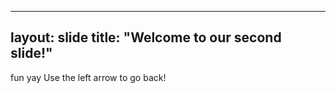  ---
layout: slide
title: "Welcome to our second slide!"
---
fun yay
Use the left arrow to go back!
